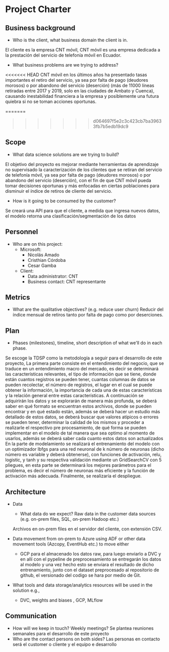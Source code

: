 # Project Charter

## Business background

* Who is the client, what business domain the client is in.

El cliente es la empresa CNT móvil, CNT móvil es una empresa dedicada a la prestación del servicio de telefonía móvil en Ecuador.
 

* What business problems are we trying to address?

<<<<<<< HEAD
CNT móvil en los últimos años ha presentado tasas importantes el retiro del servicio, ya sea por falta de pago (deudores morosos) o por abandono del servicio (deserción) (más de 11000 líneas retiradas entre 2017 y 2019, solo en las ciudades de Ambato y Cuenca), causando inestabilidad financiera a la empresa y posiblemente una futura quiebra si no se toman acciones oportunas.

 
=======
>>>>>>> d064697f5e2c3c423cb7ba39633fb7b5edb19dc9
## Scope
* What data science solutions are we trying to build?

El objetivo del proyecto es mejorar mediante herramientas de aprendizaje no supervisado la caracterización de los clientes que se retiran del servicio de telefonía móvil, ya sea por falta de pago (deudores morosos) o por abandono del servicio (deserción), con el fin de que CNT móvil pueda tomar decisiones oportunas y más enfocadas en ciertas poblaciones para disminuir el índice de retiros de cliente del servicio.

* How is it going to be consumed by the customer?

Se creará una API para que el cliente, a medida que ingresa nuevos datos, el modelo  retorna una clasificación/segmentación de los datos 

## Personnel
* Who are on this project:
	* Microsoft:
		* Nicolás Amado
		* Cristhian Córdoba
		* Cesar Gamba
	* Client:
		* Data administrator: CNT 
		* Business contact: CNT representante
	
## Metrics
* What are the qualitative objectives? (e.g. reduce user churn)
Reducir del índice mensual de retiros tanto por falta de pago como por deserciones.


## Plan
* Phases (milestones), timeline, short description of what we'll do in each phase.

Se escoge la TDSP como la metodología a seguir para el desarrollo de este proyecto,
La primera parte consiste en el entendimiento del negocio, que se traduce en un entendimiento macro del mercado, es decir se determinará las características relevantes, el tipo de información que se tiene, donde están cuantos registros se pueden tener, cuantas columnas de datos se pueden recolectar, el número de registros, el lugar en el cual se puede obtener la información, la importancia de cada una de estas características y la relación general entre estas características.
A continuación se adquirirán los datos y se explorarán de manera más profunda, se deberá saber en qué formato se encuentran estos archivos, donde se pueden encontrar y en qué estado están, además se deberá hacer un estudio más detallado de estos datos, se deberá buscar que valores atípicos o errores se pueden tener, determinar la calidad de los mismos y proceder a realizarle el respectivo pre procesamiento, de qué forma se pueden implementar en el modelo de tal manera que sea optimo al momento de usarlos, además se deberá saber cada cuanto estos datos son actualizados
En la parte de modelamiento se realizará el entrenamiento del modelo con un optimizador lbfgs para una red neuronal de k número de neuronas (dicho número es variable y deberá obtenerse), con funciones de activación, relu, logistic, y tanh y su respectiva validación mediante un GridSearchCV con 5 pliegues, en esta parte se determinará los mejores parámetros para el problema, es decir el número de neuronas más eficiente y la función de activación más adecuada.
Finalmente, se realizaría el despliegue.


## Architecture
* Data
  * What data do we expect? Raw data in the customer data sources (e.g. on-prem files, SQL, on-prem Hadoop etc.)

  Archivos en on-prem files en el servidor del cliente, con extensión CSV. 

* Data movement from on-prem to Azure using ADF or other data movement tools (Azcopy, EventHub etc.) to move either
  * GCP para el almacenado los datos raw, para luego enviarlo a DVC y en allí con el pypeline de preprocesamiento se entregarán los datos al modelo y una vez hecho esto se enviara el resultado de dicho entrenamiento, junto con el dataset preprocesado al repositorio de github, el versionado del codigo se hara por medio de Git.

* What tools and data storage/analytics resources will be used in the solution e.g.,
  * DVC, weights and biases , GCP, MLflow 


## Communication
* How will we keep in touch? Weekly meetings?
Se plantea reuniones semanales para el desarrollo de este proyecto     
* Who are the contact persons on both sides?
Las personas en contacto será el customer o cliente y el equipo e desarrollo

